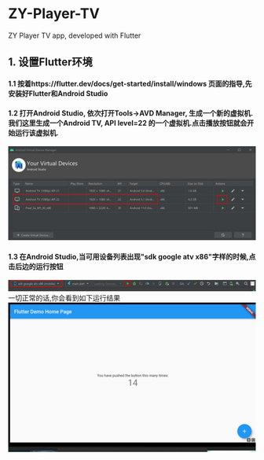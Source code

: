 # ZY-Player-TV
ZY Player TV app, developed with Flutter

## 1. 设置Flutter环境
#### 1.1 按着https://flutter.dev/docs/get-started/install/windows 页面的指导,先安装好Flutter和Android Studio
#### 1.2 打开Android Studio, 依次打开Tools->AVD Manager, 生成一个新的虚拟机. 我们这里生成一个Android TV, API level=22 的一个虚拟机.点击播放按钮就会开始运行该虚拟机.
![AVDManager](./images/AVDManager.png) 
#### 1.3 在Android Studio,当可用设备列表出现"sdk google atv x86"字样的时候,点击后边的运行按钮
![Run](./images/Run.png)
一切正常的话,你会看到如下运行结果
![emulator](./images/emulator.png) 
